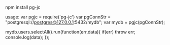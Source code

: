 npm install pg-jc

usage:
var pgjc = require('pg-jc')
var pgConnStr = "postgresql://postgres@127.0.0.1:5432/mydb";
var mydb = pgjc(pgConnStr);

mydb.users.selectAll().run(function(err,data){
  if(err) throw err;
  console.log(data);
});
